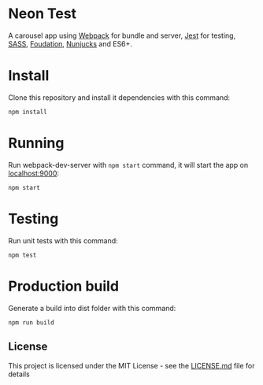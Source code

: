 Neon Test
====================
A carousel app using [Webpack](https://webpack.js.org/) for bundle and server, [Jest](https://jestjs.io/) for testing, [SASS](https://sass-lang.com/), [Foudation](https://foundation.zurb.com/), [Nunjucks](https://mozilla.github.io/nunjucks/) and ES6+.


# Install
Clone this repository and install it dependencies with this command:
```
npm install
```

# Running
Run webpack-dev-server with `npm start` command, it will start the app on [localhost:9000](http://localhost:9000):
```
npm start
```

# Testing
Run unit tests with this command:
```
npm test
```

# Production build
Generate a build into dist folder with this command:
```
npm run build
```

## License

This project is licensed under the MIT License - see the [LICENSE.md](LICENSE.md) file for details

